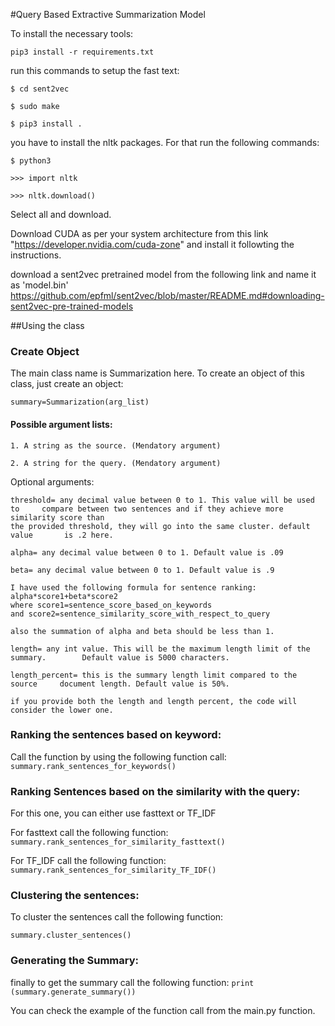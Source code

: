 #Query Based Extractive Summarization Model

To install the necessary tools:

`pip3 install -r requirements.txt`

run this commands to setup the fast text:

`$ cd sent2vec`

`$ sudo make`

`$ pip3 install .`

you have to install the nltk packages. For that run the following commands:

`$ python3`

`>>> import nltk`

`>>> nltk.download()`

Select all and download.

Download CUDA as per your system architecture from this link "https://developer.nvidia.com/cuda-zone" and install it followting the instructions.

download a sent2vec pretrained model from the following link and name it as 'model.bin'
https://github.com/epfml/sent2vec/blob/master/README.md#downloading-sent2vec-pre-trained-models



##Using the class

### Create Object
The main class name is Summarization here. To create an object of this class, just create an object: 

`summary=Summarization(arg_list)`

#### Possible argument lists:

 	1. A string as the source. (Mendatory argument) 

	2. A string for the query. (Mendatory argument)


Optional arguments:
	
	threshold= any decimal value between 0 to 1. This value will be used to 	compare between two sentences and if they achieve more similarity score than
	the provided threshold, they will go into the same cluster. default value 		is .2 here.

	alpha= any decimal value between 0 to 1. Default value is .09

	beta= any decimal value between 0 to 1. Default value is .9

	I have used the following formula for sentence ranking: alpha*score1+beta*score2
	where score1=sentence_score_based_on_keywords
	and score2=sentence_similarity_score_with_respect_to_query
	
	also the summation of alpha and beta should be less than 1.

	length= any int value. This will be the maximum length limit of the summary. 		Default value is 5000 characters.

	length_percent= this is the summary length limit compared to the source 	document length. Default value is 50%.

	if you provide both the length and length percent, the code will consider the lower one.


### Ranking the sentences based on keyword: 
Call the function by using the following function call:
`summary.rank_sentences_for_keywords()`

### Ranking Sentences based on the similarity with the query: 
For this one, you can either use fasttext or TF_IDF

For fasttext call the following function:
`summary.rank_sentences_for_similarity_fasttext()`

For TF_IDF call the following function:
`summary.rank_sentences_for_similarity_TF_IDF()`

### Clustering the sentences: 

To cluster the sentences call the following function: 

`summary.cluster_sentences()`

### Generating the Summary:

finally to get the summary call the following function: 
`print (summary.generate_summary())`



You can check the example of the function call from the main.py function.




